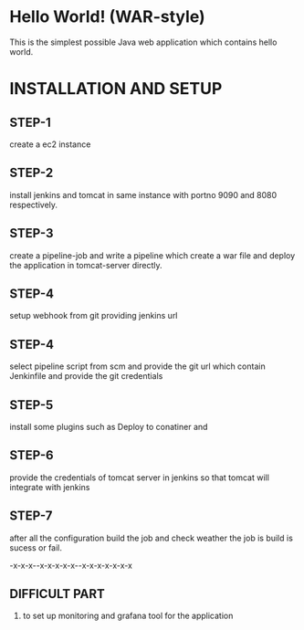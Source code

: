 Hello World! (WAR-style)
===============

This is the simplest possible Java web application which contains hello world.  

INSTALLATION AND SETUP
======================

STEP-1
-----------
create a ec2 instance

STEP-2
------------
install jenkins and tomcat in same instance with portno 9090 and 8080  respectively.

STEP-3
----------
create a pipeline-job and write a pipeline which create a war file and deploy the application in tomcat-server directly.

STEP-4
-----------
setup webhook from git providing jenkins url 

STEP-4
----------
select pipeline script from scm and provide the git url which contain Jenkinfile and provide the git credentials

STEP-5
----------
install some plugins such as Deploy to conatiner and

STEP-6
----------
provide the credentials of tomcat server in jenkins so that tomcat will integrate with jenkins

STEP-7
-------
after all the configuration build the job and check weather the job is build is sucess or fail.


-x-x-x--x-x-x-x-x--x-x-x-x-x-x-x

DIFFICULT PART
--------------------
1. to set up monitoring and grafana tool for the application 

